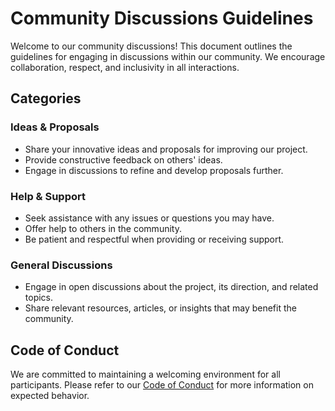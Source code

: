 # Community Discussions Guidelines

Welcome to our community discussions! This document outlines the guidelines for engaging in discussions within our community. We encourage collaboration, respect, and inclusivity in all interactions.

## Categories

### Ideas & Proposals
- Share your innovative ideas and proposals for improving our project.
- Provide constructive feedback on others' ideas.
- Engage in discussions to refine and develop proposals further.

### Help & Support
- Seek assistance with any issues or questions you may have.
- Offer help to others in the community.
- Be patient and respectful when providing or receiving support.

### General Discussions
- Engage in open discussions about the project, its direction, and related topics.
- Share relevant resources, articles, or insights that may benefit the community.

## Code of Conduct
We are committed to maintaining a welcoming environment for all participants. Please refer to our [Code of Conduct](CODE_OF_CONDUCT.md) for more information on expected behavior.
